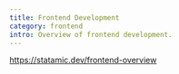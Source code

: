 ```yaml
---
title: Frontend Development
category: frontend
intro: Overview of frontend development.
---
```


https://statamic.dev/frontend-overview
